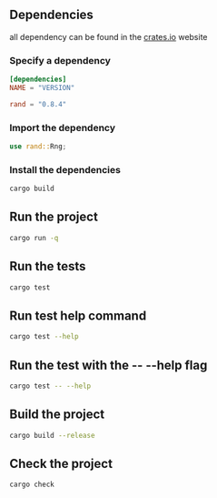 ## Dependencies
all dependency can be found in the [crates.io](https://crates.io) website

### Specify a dependency
```toml
[dependencies]
NAME = "VERSION"

rand = "0.8.4"
```

### Import the dependency
```rust
use rand::Rng;
```

### Install the dependencies
```bash
cargo build
```

## Run the project
```bash
cargo run -q
```

## Run the tests
```bash
cargo test
```

## Run test help command
```bash
cargo test --help
```

## Run the test with the -- --help flag
```bash
cargo test -- --help
```

## Build the project
```bash
cargo build --release
```

## Check the project
```bash
cargo check
```
